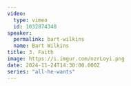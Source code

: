```yaml
---
video:
  type: vimeo
  id: 1032874348
speaker:
  permalink: bart-wilkins
  name: Bart Wilkins
title: 3. Faith
image: https://i.imgur.com/nzrLoyi.png
date: 2024-11-24T14:30:00.000Z
series: "all-he-wants"
---
```

